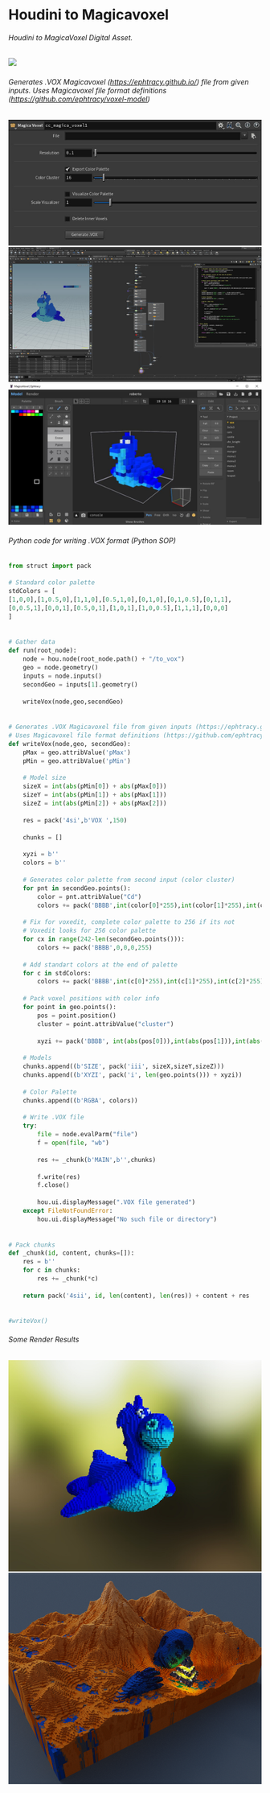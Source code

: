 # Houdini to Magicavoxel
###### Houdini to MagicaVoxel Digital Asset.
![](HoudiniToMagicaVoxel.gif)

###### Generates .VOX Magicavoxel (https://ephtracy.github.io/) file from given inputs. Uses Magicavoxel file format definitions (https://github.com/ephtracy/voxel-model)
![](magica_voxel_01.jpg)
![](magica_voxel_02.jpg)
![](magica_voxel_03.jpg)

###### Python code for writing .VOX format (Python SOP)
```python
from struct import pack

# Standard color palette
stdColors = [
[1,0,0],[1,0.5,0],[1,1,0],[0.5,1,0],[0,1,0],[0,1,0.5],[0,1,1],
[0,0.5,1],[0,0,1],[0.5,0,1],[1,0,1],[1,0,0.5],[1,1,1],[0,0,0]
]


# Gather data
def run(root_node):
    node = hou.node(root_node.path() + "/to_vox")
    geo = node.geometry()
    inputs = node.inputs()
    secondGeo = inputs[1].geometry()

    writeVox(node,geo,secondGeo)

    
# Generates .VOX Magicavoxel file from given inputs (https://ephtracy.github.io/)
# Uses Magicavoxel file format definitions (https://github.com/ephtracy/voxel-model)
def writeVox(node,geo, secondGeo):
    pMax = geo.attribValue('pMax')
    pMin = geo.attribValue('pMin')

    # Model size
    sizeX = int(abs(pMin[0]) + abs(pMax[0]))
    sizeY = int(abs(pMin[1]) + abs(pMax[1]))
    sizeZ = int(abs(pMin[2]) + abs(pMax[2]))
    
    res = pack('4si',b'VOX ',150)

    chunks = []

    xyzi = b''
    colors = b''
       
    # Generates color palette from second input (color cluster)
    for pnt in secondGeo.points():
        color = pnt.attribValue("Cd")
        colors += pack('BBBB',int(color[0]*255),int(color[1]*255),int(color[2]*255),255)
    
    # Fix for voxedit, complete color palette to 256 if its not
    # Voxedit looks for 256 color palette
    for cx in range(242-len(secondGeo.points())):
        colors += pack('BBBB',0,0,0,255)
        
    # Add standart colors at the end of palette
    for c in stdColors:
        colors += pack('BBBB',int(c[0]*255),int(c[1]*255),int(c[2]*255),255) 
    
    # Pack voxel positions with color info
    for point in geo.points():
        pos = point.position()
        cluster = point.attribValue("cluster")
           
        xyzi += pack('BBBB', int(abs(pos[0])),int(abs(pos[1])),int(abs(pos[2])),cluster+1)
     
    # Models
    chunks.append((b'SIZE', pack('iii', sizeX,sizeY,sizeZ)))
    chunks.append((b'XYZI', pack('i', len(geo.points())) + xyzi))
  
    # Color Palette
    chunks.append((b'RGBA', colors))
 
    # Write .VOX file
    try:
        file = node.evalParm("file")
        f = open(file, "wb")

        res += _chunk(b'MAIN',b'',chunks)

        f.write(res)
        f.close()
    
        hou.ui.displayMessage(".VOX file generated")
    except FileNotFoundError:
        hou.ui.displayMessage("No such file or directory")

        
# Pack chunks
def _chunk(id, content, chunks=[]):
    res = b''
    for c in chunks:
        res += _chunk(*c)
    
    return pack('4sii', id, len(content), len(res)) + content + res

    
#writeVox()
```

###### Some Render Results
![](rndr02.jpg)
![](rndr01.png)




